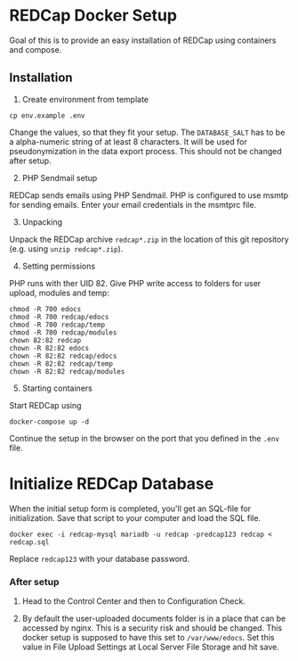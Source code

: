 # REDCap Docker Setup

Goal of this is to provide an easy installation of REDCap using containers and compose. 

## Installation

1. Create environment from template

```
cp env.example .env
```

Change the values, so that they fit your setup. The `DATABASE_SALT` has to be a alpha-numeric string of at least 8 characters. It will be used for pseudonymization in the data export process. This should not be changed after setup.

2. PHP Sendmail setup

REDCap sends emails using PHP Sendmail. PHP is configured to use msmtp for sending emails. Enter your email credentials in the msmtprc file.

3. Unpacking

Unpack the REDCap archive `redcap*.zip` in the location of this git repository (e.g. using `unzip redcap*.zip`).

4. Setting permissions

PHP runs with ther UID 82. Give PHP write access to folders for user upload, modules and temp:

```
chmod -R 700 edocs
chmod -R 700 redcap/edocs
chmod -R 700 redcap/temp
chmod -R 700 redcap/modules
chown 82:82 redcap
chown -R 82:82 edocs
chown -R 82:82 redcap/edocs
chown -R 82:82 redcap/temp
chown -R 82:82 redcap/modules
```

5. Starting containers

Start REDCap using

```
docker-compose up -d
```

Continue the setup in the browser on the port that you defined in the `.env` file.

# Initialize REDCap Database

When the initial setup form is completed, you'll get an SQL-file for initialization. Save that script to your computer and load the SQL file.

```
docker exec -i redcap-mysql mariadb -u redcap -predcap123 redcap < redcap.sql
```
Replace `redcap123` with your database password.

### After setup

1. Head to the Control Center and then to Configuration Check.

2. By default the user-uploaded documents folder is in a place that can be accessed by nginx. This is a security risk and should be changed. This docker setup is supposed to have this set to `/var/www/edocs`. Set this value in File Upload Settings at Local Server File Storage and hit save.
